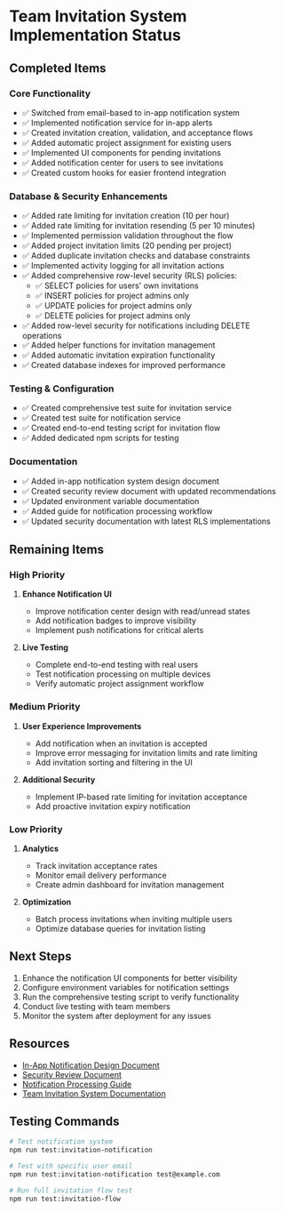 # Team Invitation System Implementation Status

## Completed Items

### Core Functionality
- ✅ Switched from email-based to in-app notification system
- ✅ Implemented notification service for in-app alerts
- ✅ Created invitation creation, validation, and acceptance flows
- ✅ Added automatic project assignment for existing users
- ✅ Implemented UI components for pending invitations
- ✅ Added notification center for users to see invitations
- ✅ Created custom hooks for easier frontend integration

### Database & Security Enhancements
- ✅ Added rate limiting for invitation creation (10 per hour)
- ✅ Added rate limiting for invitation resending (5 per 10 minutes)
- ✅ Implemented permission validation throughout the flow
- ✅ Added project invitation limits (20 pending per project)
- ✅ Added duplicate invitation checks and database constraints
- ✅ Implemented activity logging for all invitation actions
- ✅ Added comprehensive row-level security (RLS) policies:
  - ✅ SELECT policies for users' own invitations
  - ✅ INSERT policies for project admins only
  - ✅ UPDATE policies for project admins only
  - ✅ DELETE policies for project admins only
- ✅ Added row-level security for notifications including DELETE operations
- ✅ Added helper functions for invitation management
- ✅ Added automatic invitation expiration functionality
- ✅ Created database indexes for improved performance

### Testing & Configuration
- ✅ Created comprehensive test suite for invitation service
- ✅ Created test suite for notification service
- ✅ Created end-to-end testing script for invitation flow
- ✅ Added dedicated npm scripts for testing

### Documentation
- ✅ Added in-app notification system design document
- ✅ Created security review document with updated recommendations
- ✅ Updated environment variable documentation
- ✅ Added guide for notification processing workflow
- ✅ Updated security documentation with latest RLS implementations

## Remaining Items

### High Priority
1. **Enhance Notification UI**
   - Improve notification center design with read/unread states
   - Add notification badges to improve visibility
   - Implement push notifications for critical alerts

2. **Live Testing**
   - Complete end-to-end testing with real users
   - Test notification processing on multiple devices
   - Verify automatic project assignment workflow

### Medium Priority
1. **User Experience Improvements**
   - Add notification when an invitation is accepted
   - Improve error messaging for invitation limits and rate limiting
   - Add invitation sorting and filtering in the UI

2. **Additional Security**
   - Implement IP-based rate limiting for invitation acceptance
   - Add proactive invitation expiry notification

### Low Priority
1. **Analytics**
   - Track invitation acceptance rates
   - Monitor email delivery performance
   - Create admin dashboard for invitation management

2. **Optimization**
   - Batch process invitations when inviting multiple users
   - Optimize database queries for invitation listing

## Next Steps

1. Enhance the notification UI components for better visibility
2. Configure environment variables for notification settings
3. Run the comprehensive testing script to verify functionality
4. Conduct live testing with team members
5. Monitor the system after deployment for any issues

## Resources

- [In-App Notification Design Document](docs/team-invitation-in-app-notifications.md)
- [Security Review Document](docs/team-invitation-security-review.md)
- [Notification Processing Guide](docs/notification-processing.md)
- [Team Invitation System Documentation](docs/team-invitation-system.md)

## Testing Commands

```bash
# Test notification system
npm run test:invitation-notification

# Test with specific user email
npm run test:invitation-notification test@example.com

# Run full invitation flow test
npm run test:invitation-flow
```

